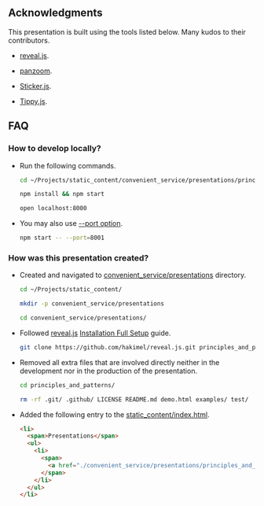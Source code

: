 
## Acknowledgments

This presentation is built using the tools listed below. Many kudos to their contributors.

- [reveal.js](https://revealjs.com).

- [panzoom](https://github.com/anvaka/panzoom).

- [Sticker.js](http://stickerjs.cmiscm.com).

- [Tippy.js](https://atomiks.github.io/tippyjs).

## FAQ

### How to develop locally?

- Run the following commands.

  ```bash
  cd ~/Projects/static_content/convenient_service/presentations/principles_and_patterns/
  ```

  ```bash
  npm install && npm start
  ```

  ```bash
  open localhost:8000
  ```

- You may also use [--port option](https://revealjs.com/installation/#development-server-port).

   ```bash
   npm start -- --port=8001
   ```

### How was this presentation created?

- Created and navigated to [convenient_service/presentations](https://github.com/marian13/static_content/tree/main/convenient_service/presentations) directory.

  ```bash
  cd ~/Projects/static_content/
  ```

  ```bash
  mkdir -p convenient_service/presentations
  ```

  ```bash
  cd convenient_service/presentations/
  ```

- Followed [reveal.js](https://revealjs.com/) [Installation Full Setup](https://revealjs.com/installation/#full-setup) guide.

  ```bash
  git clone https://github.com/hakimel/reveal.js.git principles_and_patterns
  ```

- Removed all extra files that are involved directly neither in the development nor in the production of the presentation.

  ```bash
  cd principles_and_patterns/
  ```

  ```bash
  rm -rf .git/ .github/ LICENSE README.md demo.html examples/ test/
  ```

- Added the following entry to the [static_content/index.html](https://github.com/marian13/static_content/blob/main/index.html).

  ```html
  <li>
    <span>Presentations</span>
    <ul>
      <li>
        <span>
          <a href="./convenient_service/presentations/principles_and_patterns/index.html">Principles and Patterns Presentation</a>
        </span>
      </li>
    </ul>
  </li>
  ```
